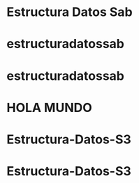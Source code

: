 # Estructura Datos Sab
# estructuradatossab
# estructuradatossab
# HOLA MUNDO
# Estructura-Datos-S3
# Estructura-Datos-S3
